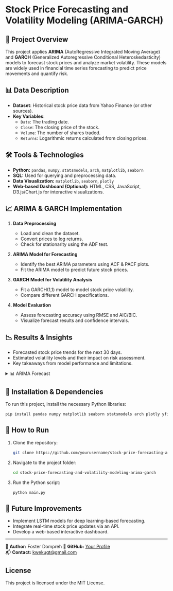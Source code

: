 # Stock Price Forecasting and Volatility Modeling (ARIMA-GARCH)

## 📌 Project Overview
This project applies **ARIMA** (AutoRegressive Integrated Moving Average) and **GARCH** (Generalized Autoregressive Conditional Heteroskedasticity) models to forecast stock prices and analyze market volatility. These models are widely used in financial time series forecasting to predict price movements and quantify risk.

## 📊 Data Description
- **Dataset**: Historical stock price data from Yahoo Finance (or other sources).
- **Key Variables**:
  - `Date`: The trading date.
  - `Close`: The closing price of the stock.
  - `Volume`: The number of shares traded.
  - `Returns`: Logarithmic returns calculated from closing prices.

## 🛠 Tools & Technologies
- **Python:** `pandas`, `numpy`, `statsmodels`, `arch`, `matplotlib`, `seaborn`
- **SQL:** Used for querying and preprocessing data.
- **Data Visualization:** `matplotlib`, `seaborn`, `plotly`
- **Web-based Dashboard (Optional):** HTML, CSS, JavaScript, D3.js/Chart.js for interactive visualizations.

## 📈 ARIMA & GARCH Implementation
1. **Data Preprocessing**
   - Load and clean the dataset.
   - Convert prices to log returns.
   - Check for stationarity using the ADF test.

2. **ARIMA Model for Forecasting**
   - Identify the best ARIMA parameters using ACF & PACF plots.
   - Fit the ARIMA model to predict future stock prices.

3. **GARCH Model for Volatility Analysis**
   - Fit a GARCH(1,1) model to model stock price volatility.
   - Compare different GARCH specifications.

4. **Model Evaluation**
   - Assess forecasting accuracy using RMSE and AIC/BIC.
   - Visualize forecast results and confidence intervals.

## 📉 Results & Insights
- Forecasted stock price trends for the next 30 days.
- Estimated volatility levels and their impact on risk assessment.
- Key takeaways from model performance and limitations.

<details>
  <summary>📊 ARIMA Forecast</summary>
  <img src="fig/arima_forecast_tsla.png" width="600">
</details>

## 🔧 Installation & Dependencies
To run this project, install the necessary Python libraries:
```bash
pip install pandas numpy matplotlib seaborn statsmodels arch plotly yfinance
```

## 🚀 How to Run
1. Clone the repository:
   ```bash
   git clone https://github.com/yourusername/stock-price-forecasting-and-volatility-modeling-arima-garch.git
   ```
2. Navigate to the project folder:
   ```bash
   cd stock-price-forecasting-and-volatility-modeling-arima-garch
   ```
3. Run the Python script:
   ```bash
   python main.py
   ```

## 📌 Future Improvements
- Implement LSTM models for deep learning-based forecasting.
- Integrate real-time stock price updates via an API.
- Develop a web-based interactive dashboard.

---
📢 **Author:** Foster Dompreh
🔗 **GitHub:** [Your Profile](https://github.com/kweku3)  
📬 **Contact:** kwekugt@gmail.com

## License
This project is licensed under the MIT License.